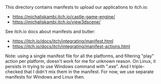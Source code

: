 This directory contains manifests to upload our applications to itch.io:
- https://michaliskambi.itch.io/castle-game-engine/
- https://michaliskambi.itch.io/view3dscene/

See itch.io docs about manifests and butler:
- https://itch.io/docs/itch/integrating/manifest.html
- https://itch.io/docs/itch/integrating/manifest-actions.html

Note: using a single manifest file for all the platforms, and filtering "play" action per platform,
doesn't work for me for unknown reason.
On Linux, it persists in trying to use Windows command with ".exe".
And I triple-checked that I didn't mix them in the manifest.
For now, we use separate manifests for Windows and Linux then.
